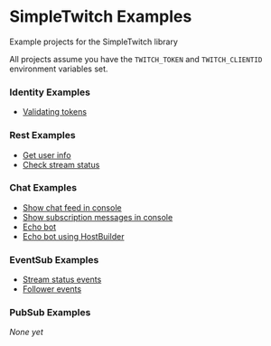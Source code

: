 # SimpleTwitch Examples
Example projects for the SimpleTwitch library

All projects assume you have the `TWITCH_TOKEN` and `TWITCH_CLIENTID` environment variables set.

### Identity Examples  
- [Validating tokens](https://github.com/AuxLabs/SimpleTwitch-Examples/tree/main/src/ValidateTokenExample)

### Rest Examples
- [Get user info](https://github.com/AuxLabs/SimpleTwitch-Examples/tree/main/src/GetUserInfoExample)
- [Check stream status](https://github.com/AuxLabs/SimpleTwitch-Examples/tree/main/src/StreamStatusExample)

### Chat Examples
- [Show chat feed in console](https://github.com/AuxLabs/SimpleTwitch-Examples/tree/main/src/ChatConnectionExample)
- [Show subscription messages in console](https://github.com/AuxLabs/SimpleTwitch-Examples/tree/main/src/ChatSubscriptionEventsExample)
- [Echo bot](https://github.com/AuxLabs/SimpleTwitch-Examples/tree/main/src/EchoBotExample)
- [Echo bot using HostBuilder](https://github.com/AuxLabs/SimpleTwitch-Examples/tree/main/src/EchoBotHostedExample)

### EventSub Examples  
- [Stream status events](https://github.com/AuxLabs/SimpleTwitch-Examples/tree/main/src/StreamStatusEventsExample)
- [Follower events](https://github.com/AuxLabs/SimpleTwitch-Examples/tree/main/src/FollowerEventExample)

### PubSub Examples  
*None yet*
